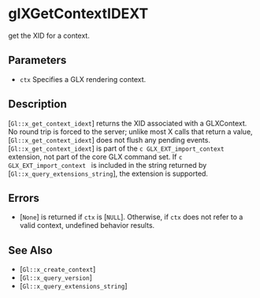 # glXGetContextIDEXT
get the XID for a context.

## Parameters
- `ctx`
  Specifies a GLX rendering context.

## Description
[`Gl::x_get_context_idext`] returns the XID associated with a
  GLXContext.
No round trip is forced to the server; unlike most X calls that return
  a value, [`Gl::x_get_context_idext`] does not flush any pending
  events.
[`Gl::x_get_context_idext`] is part of the ```c GLX_EXT_import_context
  ``` extension, not part of the core GLX command set. If ```c
  GLX_EXT_import_context ``` is included in the string returned by
  [`Gl::x_query_extensions_string`], the extension is supported.

## Errors
- [`None`] is returned if `ctx` is [`NULL`]. Otherwise, if `ctx` does
  not refer to a valid context, undefined behavior results.

## See Also
- [`Gl::x_create_context`]
- [`Gl::x_query_version`]
- [`Gl::x_query_extensions_string`]
